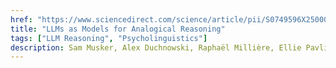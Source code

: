 ```yaml
---
href: "https://www.sciencedirect.com/science/article/pii/S0749596X25000695"
title: "LLMs as Models for Analogical Reasoning"
tags: ["LLM Reasoning", "Psycholinguistics"]
description: Sam Musker, Alex Duchnowski, Raphaël Millière, Ellie Pavlick
---
```

